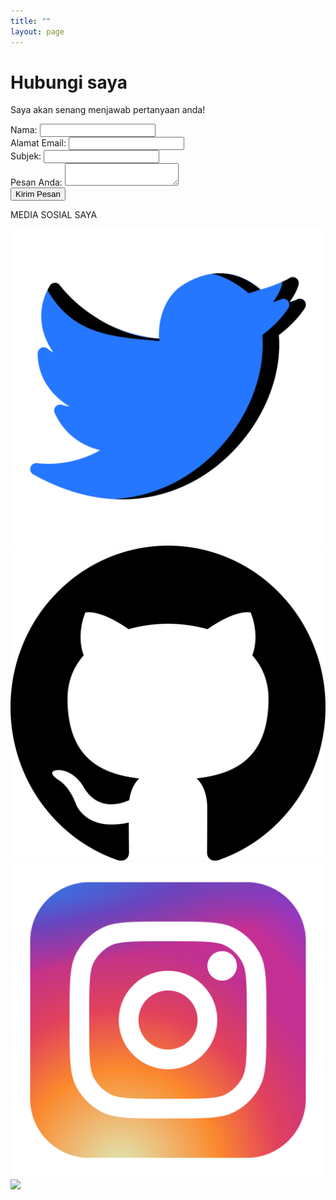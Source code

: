 ```yaml
---
title: ""
layout: page
---
```

<div class="flex flex-col items-center min-h-screen bg-gray-900 text-white py-12 px-4">   
    <!-- Judul -->
    <h1 class="text-5xl font-bold tracking-wide text-gray-100">Hubungi saya</h1>
    <p class="text-gray-400 mt-2">Saya akan senang menjawab pertanyaan anda!</p>
    <!-- Formulir -->
    <form class="mt-6 bg-gray-800 p-6 w-full max-w-lg rounded-lg shadow-lg">
        <div class="mb-4">
            <label for="name" class="block text-white mb-1">Nama:</label>
            <input type="text" id="name" name="name" required class="w-full p-3 border rounded bg-gray-700 text-white focus:outline-none focus:ring-2 focus:ring-blue-500">
        </div>
        <div class="mb-4">
            <label for="email" class="block text-white mb-1">Alamat Email:</label>
            <input type="email" id="email" name="email" required class="w-full p-3 border rounded bg-gray-700 text-white focus:outline-none focus:ring-2 focus:ring-blue-500">
        </div>
        <div class="mb-4">
            <label for="subject" class="block text-white mb-1">Subjek:</label>
            <input type="text" id="subject" name="subject" required class="w-full p-3 border rounded bg-gray-700 text-white focus:outline-none focus:ring-2 focus:ring-blue-500">
        </div>
        <div class="mb-4">
            <label for="message" class="block text-white mb-1">Pesan Anda:</label>
            <textarea id="message" name="message" required class="w-full p-3 border rounded bg-gray-700 text-white focus:outline-none focus:ring-2 focus:ring-blue-500"></textarea>
        </div>
        <button type="submit" class="w-full bg-blue-500 text-white p-3 rounded-lg hover:bg-blue-600 transition duration-300">Kirim Pesan</button>
    </form>
    <!-- Bagian Sosial Media -->
    <div class="mt-8">
        <p class="text-gray-400 text-lg font-semibold">MEDIA SOSIAL SAYA</p>
        <div class="flex justify-center space-x-6 mt-3">
            <a href="https://x.com/AadyprazZy">
                <img src="/assets/media/icons/twitter.svg" alt="Twitter" class="w-8 h-8 hover:opacity-75">
            </a>
            <a href="https://github.com/adiprasetyo045">
                <img src="/assets/media/icons/github.svg" alt="GitHub" class="w-8 h-8 hover:opacity-75">
            </a>
            <a href=" https://www.instagram.com/adiprasetyo/">
                <img src="/assets/media/icons/instagram.svg" alt="Instagram" class="w-8 h-8 hover:opacity-75">
            </a>
            <a href="mailto:prasetyaadhi398@gmail.com">
                <img src="<svg width="800px" height="800px" viewBox="0 0 32 32" fill="none" xmlns="http://www.w3.org/2000/svg">
                <path d="M2 11.9556C2 8.47078 2 6.7284 2.67818 5.39739C3.27473 4.22661 4.22661 3.27473 5.39739 2.67818C6.7284 2 8.47078 2 11.9556 2H20.0444C23.5292 2 25.2716 2 26.6026 2.67818C27.7734 3.27473 28.7253 4.22661 29.3218 5.39739C30 6.7284 30 8.47078 30 11.9556V20.0444C30 23.5292 30 25.2716 29.3218 26.6026C28.7253 27.7734 27.7734 28.7253 26.6026 29.3218C25.2716 30 23.5292 30 20.0444 30H11.9556C8.47078 30 6.7284 30 5.39739 29.3218C4.22661 28.7253 3.27473 27.7734 2.67818 26.6026C2 25.2716 2 23.5292 2 20.0444V11.9556Z" fill="white"/>
                <path d="M22.0515 8.52295L16.0644 13.1954L9.94043 8.52295V8.52421L9.94783 8.53053V15.0732L15.9954 19.8466L22.0515 15.2575V8.52295Z" fill="#EA4335"/>
                <path d="M23.6231 7.38639L22.0508 8.52292V15.2575L26.9983 11.459V9.17074C26.9983 9.17074 26.3978 5.90258 23.6231 7.38639Z" fill="#FBBC05"/>
                <path d="M22.0508 15.2575V23.9924H25.8428C25.8428 23.9924 26.9219 23.8813 26.9995 22.6513V11.459L22.    0508 15.2575Z" fill="#34A853"/>
                <path d="M9.94811 24.0001V15.0732L9.94043 15.0669L9.94811 24.0001Z" fill="#C5221F"/>
                <path d="M9.94014 8.52404L8.37646 7.39382C5.60179 5.91001 5 9.17692 5 9.17692V11.4651L9.94014 15.0667V8.52404Z" fill="#C5221F"/>
                <path d="M9.94043 8.52441V15.0671L9.94811 15.0734V8.53073L9.94043 8.52441Z" fill="#C5221F"/>
                <path d="M5 11.4668V22.6591C5.07646 23.8904 6.15673 24.0003 6.15673 24.0003H9.94877L9.94014 15.0671L5 11.4668Z" fill="#4285F4"/>
                </svg>
            </a>
        </div>
    </div>
